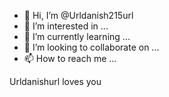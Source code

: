 - 👋 Hi, I’m @Urldanish215url
- 👀 I’m interested in ...
- 🌱 I’m currently learning ...
- 💞️ I’m looking to collaborate on ...
- 📫 How to reach me ...

<!---
Urldanish215url/Urldanish215url is a ✨ special ✨ repository because its `README.md` (this file) appears on your GitHub profile.
You can click the Preview link to take a look at your changes.
--->
Urldanishurl loves you
